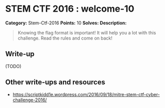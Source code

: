 # STEM CTF 2016 : welcome-10

**Category:** Stem-Ctf-2016
**Points:** 10
**Solves:**
**Description:**

> Knowing the flag format is important! It will help you a lot with this challenge. Read the rules and come on back!

## Write-up

(TODO)

## Other write-ups and resources

* https://scriptkidd1e.wordpress.com/2016/09/18/mitre-stem-ctf-cyber-challenge-2016/
